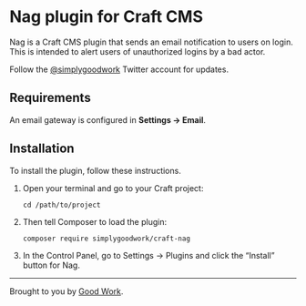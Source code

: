 # Nag plugin for Craft CMS

Nag is a Craft CMS plugin that sends an email notification to users on login. This is intended to alert users of unauthorized logins by a bad actor.

Follow the [@simplygoodwork](https://twitter.com/simplygoodwork) Twitter account for updates.

## Requirements

An email gateway is configured in **Settings → Email**.

## Installation

To install the plugin, follow these instructions.

1.  Open your terminal and go to your Craft project:

        cd /path/to/project

2.  Then tell Composer to load the plugin:

        composer require simplygoodwork/craft-nag

3.  In the Control Panel, go to Settings → Plugins and click the “Install” button for Nag.

---

Brought to you by [Good Work](https://simplygoodwork.com).
